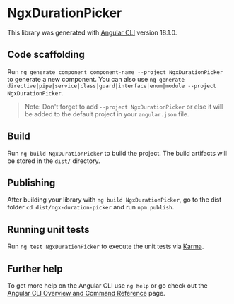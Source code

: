 # NgxDurationPicker

This library was generated with [Angular CLI](https://github.com/angular/angular-cli) version 18.1.0.

## Code scaffolding

Run `ng generate component component-name --project NgxDurationPicker` to generate a new component. You can also use `ng generate directive|pipe|service|class|guard|interface|enum|module --project NgxDurationPicker`.
> Note: Don't forget to add `--project NgxDurationPicker` or else it will be added to the default project in your `angular.json` file. 

## Build

Run `ng build NgxDurationPicker` to build the project. The build artifacts will be stored in the `dist/` directory.

## Publishing

After building your library with `ng build NgxDurationPicker`, go to the dist folder `cd dist/ngx-duration-picker` and run `npm publish`.

## Running unit tests

Run `ng test NgxDurationPicker` to execute the unit tests via [Karma](https://karma-runner.github.io).

## Further help

To get more help on the Angular CLI use `ng help` or go check out the [Angular CLI Overview and Command Reference](https://angular.dev/tools/cli) page.
